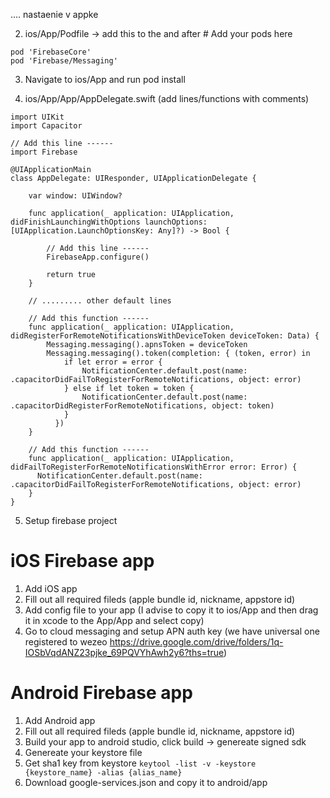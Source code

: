 .... nastaenie v appke

2. ios/App/Podfile -> add this to the and after # Add your pods here
```
pod 'FirebaseCore'
pod 'Firebase/Messaging'
````

3. Navigate to ios/App and run pod install

4. ios/App/App/AppDelegate.swift (add lines/functions with comments)
```
import UIKit
import Capacitor

// Add this line ------
import Firebase

@UIApplicationMain
class AppDelegate: UIResponder, UIApplicationDelegate {

    var window: UIWindow?

    func application(_ application: UIApplication, didFinishLaunchingWithOptions launchOptions: [UIApplication.LaunchOptionsKey: Any]?) -> Bool {
        
		// Add this line ------
		FirebaseApp.configure()
		
        return true
    }

    // ......... other default lines

	// Add this function ------
	func application(_ application: UIApplication, didRegisterForRemoteNotificationsWithDeviceToken deviceToken: Data) {
        Messaging.messaging().apnsToken = deviceToken
        Messaging.messaging().token(completion: { (token, error) in
            if let error = error {
                NotificationCenter.default.post(name: .capacitorDidFailToRegisterForRemoteNotifications, object: error)
            } else if let token = token {
                NotificationCenter.default.post(name: .capacitorDidRegisterForRemoteNotifications, object: token)
            }
          })
    }

	// Add this function ------
    func application(_ application: UIApplication, didFailToRegisterForRemoteNotificationsWithError error: Error) {
      NotificationCenter.default.post(name: .capacitorDidFailToRegisterForRemoteNotifications, object: error)
    }
}

```

5. Setup firebase project


# iOS Firebase app
1. Add iOS app
2. Fill out all required fileds (apple bundle id, nickname, appstore id)
3. Add config file to your app (I advise to copy it to ios/App and then drag it in xcode to the App/App and select copy)
4. Go to cloud messaging and setup APN auth key (we have universal one registered to wezeo https://drive.google.com/drive/folders/1q-IOSbVqdANZ23pjke_69PQVYhAwh2y6?ths=true)

# Android Firebase app
1. Add Android app
2. Fill out all required fileds (apple bundle id, nickname, appstore id)
3. Build your app to android studio, click build -> genereate signed sdk
4. Genereate your keystore file
5. Get sha1 key from keystore `keytool -list -v -keystore {keystore_name} -alias {alias_name}`
6. Download google-services.json and copy it to android/app